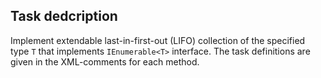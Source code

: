 ## Task dedcription ##

Implement extendable last-in-first-out (LIFO) collection of the specified type `T` that implements `IEnumerable<T>` interface. The task definitions are given in the  XML-comments for each method.


